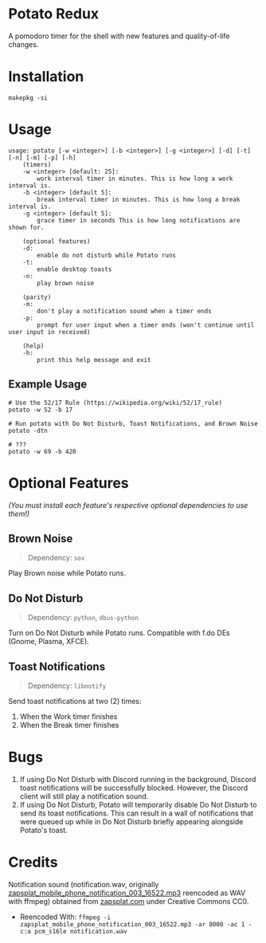 # Potato Redux

A pomodoro timer for the shell with new features and quality-of-life changes.

# Installation

`makepkg -si`

# Usage

```
usage: potato [-w <integer>] [-b <integer>] [-g <integer>] [-d] [-t] [-n] [-m] [-p] [-h]
    (timers)
    -w <integer> [default: 25]:
        work interval timer in minutes. This is how long a work interval is.
    -b <integer> [default 5]:
        break interval timer in minutes. This is how long a break interval is.
    -g <integer> [default 5]:
        grace timer in seconds This is how long notifications are shown for.

    (optional features)
    -d:
        enable do not disturb while Potato runs
    -t:
        enable desktop toasts
    -n:
        play brown noise

    (parity)
    -m:
        don't play a notification sound when a timer ends
    -p:
        prompt for user input when a timer ends (won't continue until user input in received)

    (help)
    -h:
        print this help message and exit
```

## Example Usage

```
# Use the 52/17 Rule (https://wikipedia.org/wiki/52/17_rule)
potato -w 52 -b 17

# Run potato with Do Not Disturb, Toast Notifications, and Brown Noise
potato -dtn

# ???
potato -w 69 -b 420
```

# Optional Features

*(You must install each feature's respective optional dependencies to use them!)*

## Brown Noise

> Dependency: `sox`

Play Brown noise while Potato runs.

## Do Not Disturb

> Dependency: `python`, `dbus-python`

Turn on Do Not Disturb while Potato runs. Compatible with f.do DEs (Gnome, Plasma, XFCE).

## Toast Notifications

> Dependency: `libnotify`

Send toast notifications at two (2) times:
1. When the Work timer finishes
2. When the Break timer finishes

# Bugs

1. If using Do Not Disturb with Discord running in the background, Discord toast notifications will be successfully blocked. However, the Discord client will still play a notification sound.
2. If using Do Not Disturb, Potato will temporarily disable Do Not Disturb to send its toast notifications. This can result in a wall of notifications that were queued up while in Do Not Disturb briefly appearing alongside Potato's toast.

# Credits

Notification sound (notification.wav, originally
[zapsplat_mobile_phone_notification_003_16522.mp3](https://wayback.archive.org/https://www.zapsplat.com/wp-content/uploads/2015/sound-effects-14566/zapsplat_mobile_phone_notification_003_16522.mp3) reencoded as WAV with
ffmpeg)
obtained from [zapsplat.com](https://www.zapsplat.com/) under Creative Commons
CC0.
- Reencoded With: `ffmpeg -i zapsplat_mobile_phone_notification_003_16522.mp3 -ar 8000 -ac 1 -c:a pcm_s16le notification.wav`
